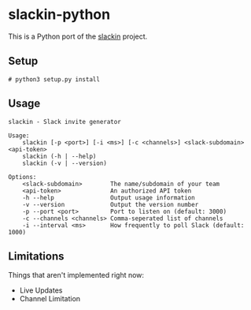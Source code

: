 slackin-python
==============

This is a Python port of the [slackin](https://github.com/rauchg/slackin) project.


## Setup

```
# python3 setup.py install
```


## Usage

```
slackin - Slack invite generator

Usage:
    slackin [-p <port>] [-i <ms>] [-c <channels>] <slack-subdomain> <api-token>
    slackin (-h | --help)
    slackin (-v | --version)

Options:
    <slack-subdomain>        The name/subdomain of your team
    <api-token>              An authorized API token
    -h --help                Output usage information
    -v --version             Output the version number
    -p --port <port>         Port to listen on (default: 3000)
    -c --channels <channels> Comma-seperated list of channels
    -i --interval <ms>       How frequently to poll Slack (default: 1000)
```


## Limitations

Things that aren't implemented right now:

- Live Updates
- Channel Limitation
